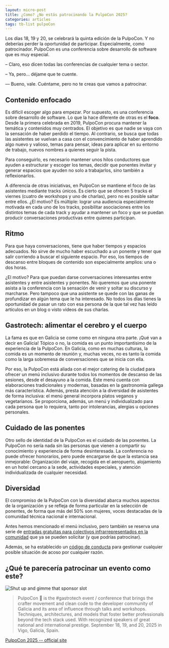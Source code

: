 ```yaml
---
layout: micro-post
title: ¿Como? ¿No estás patrocinando la PulpoCon 2025?
categories: articles
tags: tb-list pulpoCon
---
```


Los días 18, 19 y 20, se celebrará la quinta edición de la PulpoCon. Y no deberías perder la oportunidad de participar. Especialmente, como patrocinador. PulpoCon es una conferencia sobre desarrollo de software que es muy especial. 

– Claro, eso dicen todas las conferencias de cualquier tema o sector.

– Ya, pero... déjame que te cuente.

— Bueno, vale. Cuéntame, pero no te creas que vamos a patrocinar.

## Contenido enfocado

Es difícil escoger algo para empezar. Por supuesto, es una conferencia sobre desarrollo de software. Lo que la hace diferente de otras es el **foco**. Desde la primera celebrada en 2019, PulpoCon procura mantener la temática y contenidos muy centrados. El objetivo es que nadie se vaya con la sensación de haber perdido el tiempo. Al contrario, se busca que todas las asistentes se vuelvan a casa con el convencimiento de haber aprendido algo nuevo y valioso, temas para pensar, ideas para aplicar en su entorno de trabajo, nuevos nombres a quienes seguir la pista.

Para conseguirlo, es necesario mantener unos hilos conductores que ayuden a estructurar y escoger los temas, decidir que ponentes invitar y generar espacios que ayuden no solo a trabajarlos, sino también a reflexionarlos.

A diferencia de otras iniciativas, en PulpoCon se mantiene el foco de las asistentes mediante tracks únicos. Es cierto que se ofrecen 5 tracks el viernes (cuatro de workshops y uno de charlas), pero no es posible saltar entre ellos. ¿El motivo? Es múltiple: lograr una audiencia especialmente motivada en cada uno de los tracks, posibilitar asociaciones entre los distintos temas de cada track y ayudar a mantener un foco y que se puedan producir conversaciones productivas entre quienes participan.

## Ritmo

Para que haya conversaciones, tiene que haber tiempos y espacios adecuados. No sirve de mucho haber escuchado a un ponente y tener que salir corriendo a buscar el siguiente espacio. Por eso, los tiempos de descanso entre bloques de contenido son especialmente amplios: una o dos horas.

¿El motivo? Para que puedan darse conversaciones interesantes entre asistentes y entre asistentes y ponentes. No queremos que una ponente asista a la conferencia con la sensación de venir y soltar su discurso y marcharse. Pero tampoco que una asistente se quede con las ganas de profundizar en algún tema que le ha interesado. No todos los días tienes la oportunidad de pasar un rato con esa persona de la que tal vez has leído artículos en un blog o visto vídeos de sus charlas.

## Gastrotech: alimentar el cerebro y el cuerpo

La fama es que en Galicia se come como en ninguna otra parte. ¡Qué van a decir en Galicia! Tópico o no, la comida es un punto importantísimo de la experiencia de la PulpoCon. En Galicia, como en muchas culturas, la comida es un momento de reunión y, muchas veces, no es tanto la comida como la larga sobremesa de conversaciones que se inicia con ella.

Por eso, la PulpoCon está aliada con el mejor catering de la ciudad para ofrecer un menú inclusivo durante todos los momentos de descanso de las sesiones, desde el desayuno a la comida. Este menú cuenta con elaboraciones tradicionales y modernas, basadas en la gastronomía gallega más característica. Además, presta atención a la diversidad de asistentes de forma inclusiva: el menú general incorpora platos veganos y vegetarianos. Se proporciona, además, un menú y individualizado para cada persona que lo requiera, tanto por intolerancias, alergias u opciones personales. 

## Cuidado de las ponentes

Otro sello de identidad de la PulpoCon es el cuidado de las ponentes. La PulpoCon no sería nada sin las personas que vienen a compartir su conocimiento y experiencia de forma desinteresada. La conferencia no puede ofrecer honorarios, pero puede encargarse de que la estancia sea inmejorable: Organización del viaje, recogida en el aeropuerto, alojamiento en un hotel cercano a la sede, actividades especiales, y atención individualizada de cualquier necesidad.

## Diversidad

El compromiso de la PulpoCon con la diversidad abarca muchos aspectos de la organización y se refleja de forma particular en la selección de ponentes, de forma que más del 50% son mujeres, voces destacadas de la comunidad técnica nacional e internacional.

Antes hemos mencionado el menú inclusivo, pero también se reserva una serie de [entradas gratuitas para colectivos infrarrepresentados en la comunidad](https://forms.gle/KyGy7VsNhUdskvdm7) que ya se pueden solicitar (y que podrías patrocinar).

Además, se ha establecido un [código de conducta](https://pulpocon.es/codigo-de-conducta) para gestionar cualquier posible situación de acoso por cualquier razón.

## ¿Qué te parecería patrocinar un evento como este?

![Shut up and gimme that sponsor slot](https://imgflip.com/i/9wm9dm)


> PulpoCon 🐙 is the #gastrotech event / conference that brings the crafter movement and clean code to the developer
community of Galicia and its area of influence through talks and workshops. Techniques, architectures, and models that
foster better professionals beyond the tech stack used. With recognized speakers of great national and international
prestige. September 18, 19, and 20, 2025 in Vigo, Galicia, Spain.

[PulpoCon 2025 -- official site](https://pulpocon.es/)

